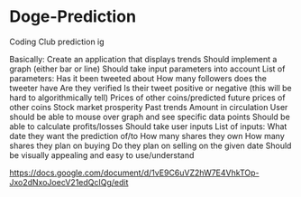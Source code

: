 # Doge-Prediction
Coding Club prediction ig

Basically:
Create an application that displays trends
Should implement a graph (either bar or line)
Should take input parameters into account
List of parameters:
Has it been tweeted about
How many followers does the tweeter have
Are they verified
Is their tweet positive or negative (this will be hard to algorithmically tell)
Prices of other coins/predicted future prices of other coins
Stock market prosperity
Past trends
Amount in circulation
User should be able to mouse over graph and see specific data points
Should be able to calculate profits/losses
Should take user inputs
List of inputs:
What date they want the prediction of/to
How many shares they own
How many shares they plan on buying
Do they plan on selling on the given date
Should be visually appealing and easy to use/understand


https://docs.google.com/document/d/1vE9C6uVZ2hW7E4VhkTOp-Jxo2dNxoJoecV21edQcIQg/edit

